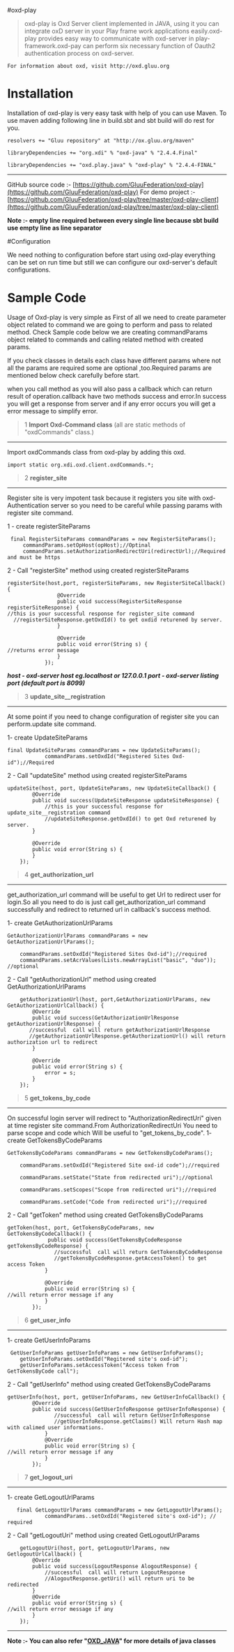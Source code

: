 #oxd-play

>oxd-play is Oxd Server client implemented in JAVA, using it you can integrate oxD server in your Play frame work applications easily.oxd-play provides easy way to communicate with oxd-server in play-framework.oxd-pay can perform six necessary function of Oauth2 authentication process on oxd-server.  

    For information about oxd, visit http://oxd.gluu.org

# Installation

Installation of oxd-play is very easy task with help of you can use Maven.
To use maven  adding following line in build.sbt and sbt build will do rest for you.

    resolvers += "Gluu repository" at "http://ox.gluu.org/maven"

    libraryDependencies += "org.xdi" % "oxd-java" % "2.4.4.Final"

    libraryDependencies += "oxd.play.java" % "oxd-play" % "2.4.4-FINAL"
-----------------------------------------------------------------------

GitHub source code :- [https://github.com/GluuFederation/oxd-play](https://github.com/GluuFederation/oxd-play)
For demo project :- [https://github.com/GluuFederation/oxd-play/tree/master/oxd-play-client](https://github.com/GluuFederation/oxd-play/tree/master/oxd-play-client)


**Note :- empty line required between every single line because sbt build use empty line as line separator**

#Configuration

We need nothing to configuration before start using oxd-play everything can be set on run time but still we can configure our oxd-server's default configurations. 

# Sample Code

Usage of Oxd-play is very simple as First of all we need to create parameter object related to command we are going to perform and pass to related method.
Check Sample code below we are creating commandParams object  related to commands and calling related method with created params.

If you check classes in details each class have different params where not all the params are required some are optional ,too.Required params are mentioned below check carefully before start. 

when you call method as you will also pass a callback which can return result of operation.callback have two methods success and error.In success you will get a response from server and if any error occurs you will get a error message to simplify error. 
 
>1 **Import Oxd-Command class** (all are static methods of "oxdCommands" class.)

---

Import oxdCommands class from oxd-play by adding this oxd. 

    import static org.xdi.oxd.client.oxdCommands.*;


>2 **register_site**

---

 Register site is very impotent task because it registers you site with oxd-Authentication server so you need to be careful while passing params with register site command.

1 - create registerSiteParams

     final RegisterSiteParams commandParams = new RegisterSiteParams();
         commandParams.setOpHost(opHost);//Optinal 
         commandParams.setAuthorizationRedirectUri(redirectUrl);//Required and must be https




2 - Call "registerSite" method using created registerSiteParams

    registerSite(host,port, registerSiteParams, new RegisterSiteCallback() {
                    @Override
                    public void success(RegisterSiteResponse registerSiteResponse) {
    //this is your successful response for register_site command
      //registerSiteResponse.getOxdId() to get oxdid returened by server.                  
                    }

                    @Override
                    public void error(String s) {
    //returns error message
                    }
                });

***host - oxd-server host eg.localhost or 127.0.0.1 port - oxd-server listing port (default port is 8099)***


>3 **update_site__registration**
   
---

At some point if you need to change configuration of register site you can perform.update site command.

   1- create UpdateSiteParams

    final UpdateSiteParams commandParams = new UpdateSiteParams();
                commandParams.setOxdId("Registered Sites Oxd-id");//Required




2 - Call "updateSite" method using created registerSiteParams

    updateSite(host, port, UpdateSiteParams, new UpdateSiteCallback() {
            @Override
            public void success(UpdateSiteResponse updateSiteResponse) {
                //this is your successful response for update_site__registration command 
                //updateSiteResponse.getOxdId() to get Oxd returened by server.
            }

            @Override
            public void error(String s) {
            }
        });


>4 **get_authorization_url**

---

get_authorization_url command will be useful to get Url to redirect user for login.So all you need to do is just call get_authorization_url command successfully and redirect to returned url in callback's success method.

1- create GetAuthorizationUrlParams

    GetAuthorizationUrlParams commandParams = new GetAuthorizationUrlParams();

        commandParams.setOxdId("Registered Sites Oxd-id");//required
        commandParams.setAcrValues(Lists.newArrayList("basic", "duo")); //optional

2 - Call "getAuthorizationUrl" method using created GetAuthorizationUrlParams


        getAuthorizationUrl(host, port,GetAuthorizationUrlParams, new GetAuthorizationUrlCallback() {
            @Override
            public void success(GetAuthorizationUrlResponse getAuthorizationUrlResponse) {
           //successful  call will return getAuthorizationUrlResponse
           //getAuthorizationUrlResponse.getAuthorizationUrl() will return authorization url to redirect
            }

            @Override
            public void error(String s) {
                error = s;
            }
        });



>5 **get_tokens_by_code**

---

On successful login server will redirect to "AuthorizationRedirectUri" given at time register site command.From AuthorizationRedirectUri You need to parse scope and code which Will be useful to "get_tokens_by_code".
 1- create GetTokensByCodeParams


    GetTokensByCodeParams commandParams = new GetTokensByCodeParams();

        commandParams.setOxdId("Registered Site oxd-id code");//required

        commandParams.setState("State from redirected uri");//optional

        commandParams.setScopes("Scope from redirected uri");//required

        commandParams.setCode("Code from redirected uri");//required

2 - Call "getToken" method using created GetTokensByCodeParams

    getToken(host, port, GetTokensByCodeParams, new GetTokensByCodeCallback() {
                 public void success(GetTokensByCodeResponse getTokensByCodeResponse) {
                   //successful  call will return GetTokensByCodeResponse
                   //getTokensByCodeResponse.getAccessToken() to get access Token
                }

                @Override
                public void error(String s) {
    //will return error message if any
                }
            });


>6 **get_user_info**

---
 1- create GetUserInfoParams
 
     GetUserInfoParams getUserInfoParams = new GetUserInfoParams();
        getUserInfoParams.setOxdId("Regitered site's oxd-id");
        getUserInfoParams.setAccessToken("Access token from GetTokensByCode call");



2 - Call "getUserInfo" method using created GetTokensByCodeParams

    getUserInfo(host, port, getUserInfoParams, new GetUserInfoCallback() {
            @Override
            public void success(GetUserInfoResponse getUserInfoResponse) {
                   //successful  call will return GetUserInfoResponse
                   //getUserInfoResponse.getClaims() Will return Hash map with calimed user informations.
                }
                @Override
                public void error(String s) {
    //will return error message if any
                }
            });


>7 **get_logout_uri**

---
   1- create GetLogoutUrlParams
  
       final GetLogoutUrlParams commandParams = new GetLogoutUrlParams();
                commandParams..setOxdId("Registered site's oxd-id"); //     required

2 - Call "getLogoutUri" method using created GetLogoutUrlParams

        getLogoutUri(host, port, getLogoutUrlParams, new GetlogoutUrlCallback() {
            @Override
            public void success(LogoutResponse AlogoutResponse) {
                //successful  call will return LogoutResponse
                //AlogoutResponse.getUri() will return uri to be redirected 
            }
            @Override
            public void error(String s) {
    //will return error message if any
            }
        });

----


**Note :- You can also refer "[OXD_JAVA](https://oxd.gluu.org/docs/libraries/java/)" for more details of java classes**
